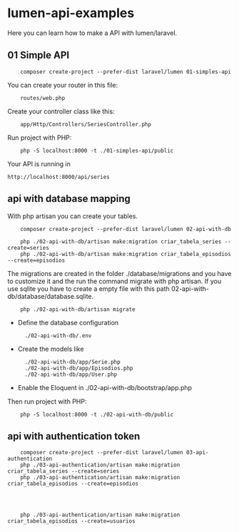 # lumen-api-examples
Here you can learn how to make a API with lumen/laravel.


## 01 Simple API



        composer create-project --prefer-dist laravel/lumen 01-simples-api


You can create your router in this file: 

        routes/web.php 

Create your controller class like this: 

        app/Http/Controllers/SeriesController.php

Run project with PHP:  


        php -S localhost:8000 -t ./01-simples-api/public


Your API is running in 

    http://localhost:8000/api/series

## api with database mapping

With php artisan you can create your tables. 


        composer create-project --prefer-dist laravel/lumen 02-api-with-db

        php ./02-api-with-db/artisan make:migration criar_tabela_series --create=series
        php ./02-api-with-db/artisan make:migration criar_tabela_episodios --create=episodios

The migrations are created in the folder ./database/migrations and you have to customize it and the run the command migrate with php artisan. If you use sqlite you have to create a empty file with this path 02-api-with-db/database/database.sqlite.


        php ./02-api-with-db/artisan migrate


- Define the database configuration 

        ./02-api-with-db/.env

- Create the models like 

        ./02-api-with-db/app/Serie.php 
        ./02-api-with-db/app/Episodios.php 
        ./02-api-with-db/app/User.php 

- Enable the Eloquent in ./02-api-with-db/bootstrap/app.php


Then run project with PHP:  


        php -S localhost:8000 -t ./02-api-with-db/public


## api with authentication token

        composer create-project --prefer-dist laravel/lumen 03-api-authentication
        php ./03-api-authentication/artisan make:migration criar_tabela_series --create=series
        php ./03-api-authentication/artisan make:migration criar_tabela_episodios --create=episodios




        php ./03-api-authentication/artisan make:migration criar_tabela_episodios --create=usuarios

